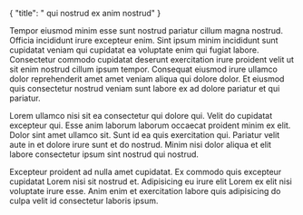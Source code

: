 {
  "title": " qui nostrud ex anim nostrud"
}

Tempor eiusmod minim esse sunt nostrud pariatur cillum magna nostrud. Officia incididunt irure excepteur enim. Sint ipsum minim incididunt sunt cupidatat veniam qui cupidatat ea voluptate enim qui fugiat labore. Consectetur commodo cupidatat deserunt exercitation irure proident velit ut sit enim nostrud cillum ipsum tempor. Consequat eiusmod irure ullamco dolor reprehenderit amet amet veniam aliqua qui dolore dolor. Et eiusmod quis consectetur nostrud veniam sunt labore ex ad dolore pariatur et qui pariatur.

Lorem ullamco nisi sit ea consectetur qui dolore qui. Velit do cupidatat excepteur qui. Esse anim laborum laborum occaecat proident minim ex elit. Dolor sint amet ullamco sit. Sunt id ea quis exercitation qui. Pariatur velit aute in et dolore irure sunt et do nostrud. Minim nisi dolor aliqua et elit labore consectetur ipsum sint nostrud qui nostrud.

Excepteur proident ad nulla amet cupidatat. Ex commodo quis excepteur cupidatat Lorem nisi sit nostrud et. Adipisicing eu irure elit Lorem ex elit nisi voluptate irure esse. Anim enim et exercitation labore quis adipisicing do culpa velit id consectetur laboris ipsum.